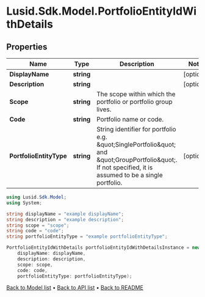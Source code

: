 # Lusid.Sdk.Model.PortfolioEntityIdWithDetails

## Properties

Name | Type | Description | Notes
------------ | ------------- | ------------- | -------------
**DisplayName** | **string** |  | [optional] 
**Description** | **string** |  | [optional] 
**Scope** | **string** | The scope within which the portfolio or portfolio group lives. | 
**Code** | **string** | Portfolio name or code. | 
**PortfolioEntityType** | **string** | String identifier for portfolio e.g. \&quot;SinglePortfolio\&quot; and \&quot;GroupPortfolio\&quot;. If not specified, it is assumed to be a single portfolio. | [optional] 

```csharp
using Lusid.Sdk.Model;
using System;

string displayName = "example displayName";
string description = "example description";
string scope = "scope";
string code = "code";
string portfolioEntityType = "example portfolioEntityType";

PortfolioEntityIdWithDetails portfolioEntityIdWithDetailsInstance = new PortfolioEntityIdWithDetails(
    displayName: displayName,
    description: description,
    scope: scope,
    code: code,
    portfolioEntityType: portfolioEntityType);
```

[Back to Model list](../README.md#documentation-for-models) &#8226; [Back to API list](../README.md#documentation-for-api-endpoints) &#8226; [Back to README](../README.md)
